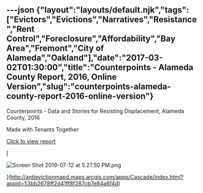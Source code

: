 ---json
{"layout":"layouts/default.njk","tags":["Evictors","Evictions","Narratives","Resistance","Rent Control","Foreclosure","Affordability","Bay Area","Fremont","City of Alameda","Oakland"],"date":"2017-03-02T01:30:00","title":"Counterpoints - Alameda County Report, 2016, Online Version","slug":"counterpoints-alameda-county-report-2016-online-version"}
---

Counterpoints - Data and Stories for Resisting Displacement, Alameda County, 2016

Made with Tenants Together

[Click to view report](http://antievictionmapd.maps.arcgis.com/apps/Cascade/index.html?appid=53bb2678ff2d41ff8f287cb7e84a6f4d)

[

![Screen Shot 2019-07-12 at 5.27.50 PM.png](https://images.squarespace-cdn.com/content/v1/52b7d7a6e4b0b3e376ac8ea2/1562977694552-JC1HMAL6HF20YNN3LS15/ke17ZwdGBToddI8pDm48kHnMVtMl3k7kfaf_JEhBsXN7gQa3H78H3Y0txjaiv_0fDoOvxcdMmMKkDsyUqMSsMWxHk725yiiHCCLfrh8O1z5QHyNOqBUUEtDDsRWrJLTmQAWmH8G1QkPPel_iILGFzWSyrr9kLZScyJKPf9ZAl6VgqyeQCfaTZgDDaw0oi_sa/Screen+Shot+2019-07-12+at+5.27.50+PM.png)

](http://antievictionmapd.maps.arcgis.com/apps/Cascade/index.html?appid=53bb2678ff2d41ff8f287cb7e84a6f4d)
